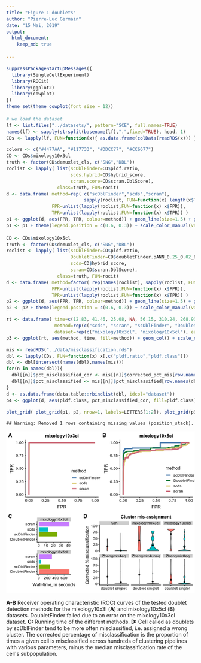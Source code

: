 ```yaml
---
title: "Figure 1 doublets"
author: "Pierre-Luc Germain"
date: "15 Mai, 2019"
output:
  html_document:
    keep_md: true

---
```



```r
suppressPackageStartupMessages({
  library(SingleCellExperiment)
  library(ROCit)
  library(ggplot2)
  library(cowplot)
})
theme_set(theme_cowplot(font_size = 12))

# we load the dataset
lf <- list.files("../datasets/", pattern="SCE", full.names=TRUE)
names(lf) <- sapply(strsplit(basename(lf),".",fixed=TRUE), head, 1)
CDs <- lapply(lf, FUN=function(x){ as.data.frame(colData(readRDS(x))) })
```


```r
colors <- c("#4477AA", "#117733", "#DDCC77", "#CC6677")
CD <- CDs$mixology10x3cl
truth <- factor(CD$demuxlet_cls, c("SNG","DBL"))
roclist <- lapply( list(scDblFinder=CD$pldf.ratio,
                        scds.hybrid=CD$hybrid_score,
                        scran.score=CD$scran.DblScore),
                   class=truth, FUN=rocit)
d <- data.frame( method=rep( c("scDblFinder","scds","scran"),
                             sapply(roclist, FUN=function(x) length(x$TPR)) ),
                 FPR=unlist(lapply(roclist,FUN=function(x) x$FPR)),
                 TPR=unlist(lapply(roclist,FUN=function(x) x$TPR)) )
p1 <- ggplot(d, aes(FPR, TPR, colour=method)) + geom_line(size=1.5) + ggtitle("mixology10x3cl")
p1 <- p1 + theme(legend.position = c(0.6, 0.3)) + scale_color_manual(values=colors[-2])
  
CD <- CDs$mixology10x5cl
truth <- factor(CD$demuxlet_cls, c("SNG","DBL"))
roclist <- lapply( list(scDblFinder=CD$pldf.ratio,
                        DoubletFinder=CD$doubletFinder.pANN_0.25_0.02_82,
                        scds=CD$hybrid_score,
                        scran=CD$scran.DblScore), 
                   class=truth, FUN=rocit)
d <- data.frame( method=factor( rep(names(roclist), sapply(roclist, FUN=function(x) length(x$TPR))), levels=names(roclist)),
                 FPR=unlist(lapply(roclist,FUN=function(x) x$FPR)),
                 TPR=unlist(lapply(roclist,FUN=function(x) x$TPR)) )
p2 <- ggplot(d, aes(FPR, TPR, colour=method)) + geom_line(size=1.5) + ggtitle("mixology10x5cl")
p2 <- p2 + theme(legend.position = c(0.6, 0.3)) + scale_color_manual(values=colors)
```


```r
rt <- data.frame( time=c(12.83, 41.46, 25.08, NA, 56.15, 310.24, 268.93, 722.031),
                  method=rep(c("scds", "scran", "scDblFinder", "DoubletFinder"),2),
                  dataset=rep(c("mixology10x3cl", "mixology10x5cl"), each=4))
p3 <- ggplot(rt, aes(method, time, fill=method)) + geom_col() + scale_color_manual(values=colors) + facet_wrap(~dataset, scale="free", nrow=2) + coord_flip() + ylab("Wall-time, in seconds") + theme(legend.position="none", axis.title.y=element_blank(), plot.margin=unit(c(1,2,1,1),"lines"))
```


```r
mis <- readRDS("../data/misclassification.rds")
dbl <- lapply(CDs, FUN=function(x) x[,c("pldf.ratio","pldf.class")])
dbl <- dbl[intersect(names(dbl),names(mis))]
for(n in names(dbl)){
  dbl[[n]]$pct_misclassified_cor <- mis[[n]]$corrected_pct_mis[row.names(dbl[[n]])]
  dbl[[n]]$pct_misclassified <- mis[[n]]$pct_misclassified[row.names(dbl[[n]])]
}
d <- as.data.frame(data.table::rbindlist(dbl, idcol="dataset"))
p4 <- ggplot(d, aes(pldf.class, pct_misclassified_cor, fill=pldf.class)) + geom_violin() + facet_wrap(~dataset) + ggtitle("Cluster mis-assignment") + theme(axis.title.x=element_blank(), legend.position="none") + ylab("Corrected % misclassification") + stat_summary(fun.y="mean", geom="point")
```


```r
plot_grid( plot_grid(p1, p2, nrow=1, labels=LETTERS[1:2]), plot_grid(p3, p4, nrow=1, labels=LETTERS[3:4], rel_widths=c(2,3)), nrow=2)
```

```
## Warning: Removed 1 rows containing missing values (position_stack).
```

![](figure1_doublets_files/figure-html/figure1-1.png)<!-- -->

**A-B** Receiver operating characteristic (ROC) curves of the tested doublet detection methods for the mixology10x3l (**A**) and mixology10x5cl (**B**) datasets. DoubletFinder failed due to an error on the mixology10x3cl dataset. **C:** Running time of the different methods. **D:** Cell called as doublets by scDblFinder tend to be more often misclassified, i.e. assigned a wrong cluster. The corrected percentage of misclassification is the proportion of times a given cell is misclassified across hundreds of clustering pipelines with various parameters, minus the median misclassification rate of the cell's subpopulation.

